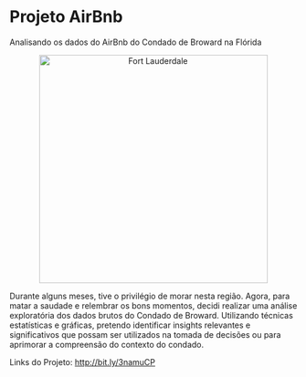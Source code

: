 # Projeto AirBnb
Analisando os dados do AirBnb do Condado de Broward na Flórida

</p><p align="center">
<img src="https://assets.simpleviewinc.com/simpleview/image/upload/c_fill,f_jpg,h_360,q_65,w_640/v1/clients/ftlauderdale-redesign/hero_image_6a77df22-2c1a-4393-b5ff-b1a11efeab92.jpg" alt="Fort Lauderdale"height=400px>
</p>

Durante alguns meses, tive o privilégio de morar nesta região. Agora, para matar a saudade e relembrar os bons momentos, decidi realizar uma análise exploratória dos dados brutos do Condado de Broward. Utilizando técnicas estatísticas e gráficas, pretendo identificar insights relevantes e significativos que possam ser utilizados na tomada de decisões ou para aprimorar a compreensão do contexto do condado.

Links do Projeto: http://bit.ly/3namuCP



